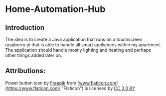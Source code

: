 # Home-Automation-Hub

## Introduction
The idea is to create a Java application that runs on a touchscreen raspberry pi that is able to handle all smart appliances within my apartment. The application should handle mostly lighting and heating and perhaps other things added later on.

## Attributions:
Power button icon by [Freepik](http://www.freepik.com "Freepik") from [www.flaticon.com](https://www.flaticon.com/ "Flaticon") is licensed by [CC 3.0 BY](http://creativecommons.org/licenses/by/3.0/ "Creative Commons BY 3.0")
